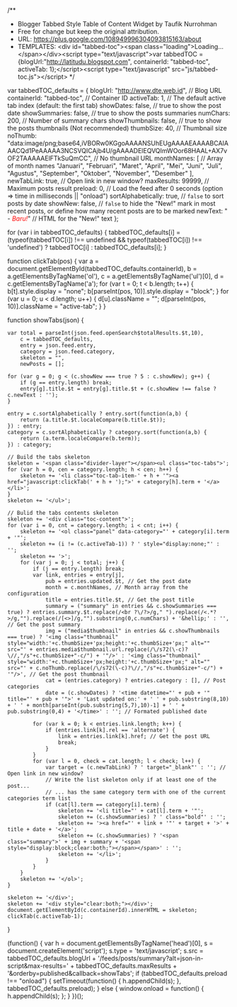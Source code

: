 
/**
 * Blogger Tabbed Style Table of Content Widget by Taufik Nurrohman
 * Free for change but keep the original attribution.
 * URL: https://plus.google.com/108949996304093815163/about
 * TEMPLATES: &lt;div id="tabbed-toc"&gt;&lt;span class="loading"&gt;Loading...&lt;/span&gt;&lt;/div&gt;&lt;script type="text/javascript"&gt;var tabbedTOC = {blogUrl:"http://latitudu.blogspot.com", containerId: "tabbed-toc", activeTab: 1};&lt;/script&gt;&lt;script type="text/javascript" src="js/tabbed-toc.js"&gt;&lt;/script&gt;
 */

var tabbedTOC_defaults = {
	blogUrl: "http://www.dte.web.id", // Blog URL
	containerId: "tabbed-toc", // Container ID
	activeTab: 1, // The default active tab index (default: the first tab)
	showDates: false, // true to show the post date
	showSummaries: false, // true to show the posts summaries
	numChars: 200, // Number of summary chars
	showThumbnails: false, // true to show the posts thumbnails (Not recommended)
	thumbSize: 40, // Thumbnail size
	noThumb: "data:image/png;base64,iVBORw0KGgoAAAANSUhEUgAAAAEAAAABCAIAAACQd1PeAAAAA3NCSVQICAjb4U/gAAAADElEQVQImWOor68HAAL+AX7vOF2TAAAAAElFTkSuQmCC", // No thumbnail URL
	monthNames: [ // Array of month names
		"Januari",
		"Februari",
		"Maret",
		"April",
		"Mei",
		"Juni",
		"Juli",
		"Agustus",
		"September",
		"Oktober",
		"November",
		"Desember"
	],
	newTabLink: true, // Open link in new window?
	maxResults: 99999, // Maximum posts result
	preload: 0, // Load the feed after 0 seconds (option => time in milliseconds || "onload")
	sortAlphabetically: true, // `false` to sort posts by date
	showNew: false, // `false` to hide the "New!" mark in most recent posts, or define how many recent posts are to be marked
	newText: " - <em style='color:red;'>Baru!</em>" // HTML for the "New!" text
};

for (var i in tabbedTOC_defaults) {
	tabbedTOC_defaults[i] = (typeof(tabbedTOC[i]) !== undefined && typeof(tabbedTOC[i]) !== 'undefined') ? tabbedTOC[i] : tabbedTOC_defaults[i];
}

function clickTab(pos) {
	var a = document.getElementById(tabbedTOC_defaults.containerId),
		b = a.getElementsByTagName('ol'),
		c = a.getElementsByTagName('ul')[0],
		d = c.getElementsByTagName('a');
	for (var t = 0; t < b.length; t++) {
		b[t].style.display = "none";
		b[parseInt(pos, 10)].style.display = "block";
	}
	for (var u = 0; u < d.length; u++) {
		d[u].className = "";
		d[parseInt(pos, 10)].className = "active-tab";
	}
}

function showTabs(json) {

	var total = parseInt(json.feed.openSearch$totalResults.$t,10),
		c = tabbedTOC_defaults,
		entry = json.feed.entry,
		category = json.feed.category,
		skeleton = "",
		newPosts = [];

	for (var g = 0; g < (c.showNew === true ? 5 : c.showNew); g++) {
		if (g == entry.length) break;
		entry[g].title.$t = entry[g].title.$t + (c.showNew !== false ? c.newText : '');
	}

	entry = c.sortAlphabetically ? entry.sort(function(a,b) {
		return (a.title.$t.localeCompare(b.title.$t));
	}) : entry;
	category = c.sortAlphabetically ? category.sort(function(a,b) {
		return (a.term.localeCompare(b.term));
	}) : category;

	// Build the tabs skeleton
	skeleton = '<span class="divider-layer"></span><ul class="toc-tabs">';
	for (var h = 0, cen = category.length; h < cen; h++) {
		skeleton += '<li class="toc-tab-item-' + h + '"><a href="javascript:clickTab(' + h + ');">' + category[h].term + '</a></li>';
	}
	skeleton += '</ul>';

	// Bulid the tabs contents skeleton
	skeleton += '<div class="toc-content">';
	for (var i = 0, cnt = category.length; i < cnt; i++) {
		skeleton += '<ol class="panel" data-category="' + category[i].term + '"';
		skeleton += (i != (c.activeTab-1)) ? ' style="display:none;"' : '';
		skeleton += '>';
		for (var j = 0; j < total; j++) {
			if (j == entry.length) break;
			var link, entries = entry[j],
				pub = entries.updated.$t, // Get the post date
				month = c.monthNames, // Month array from the configuration
				title = entries.title.$t, // Get the post title
				summary = ("summary" in entries && c.showSummaries === true) ? entries.summary.$t.replace(/<br ?\/?>/g," ").replace(/<.*?>/g,"").replace(/[<>]/g,"").substring(0,c.numChars) + '&hellip;' : '', // Get the post summary
				img = ("media$thumbnail" in entries && c.showThumbnails === true) ? '<img class="thumbnail" style="width:'+c.thumbSize+'px;height:'+c.thumbSize+'px;" alt="" src="' + entries.media$thumbnail.url.replace(/\/s72(\-c)?\//,"/s"+c.thumbSize+"-c/") + '"/>' : '<img class="thumbnail" style="width:'+c.thumbSize+'px;height:'+c.thumbSize+'px;" alt="" src="' + c.noThumb.replace(/\/s72(\-c)?\//,"/s"+c.thumbSize+"-c/") + '"/>', // Get the post thumbnail
				cat = (entries.category) ? entries.category : [], // Post categories
				date = (c.showDates) ? '<time datetime="' + pub + '" title="' + pub + '">' + 'Last updated on:' + ' ' + pub.substring(8,10) + ' ' + month[parseInt(pub.substring(5,7),10)-1] + ' ' + pub.substring(0,4) + '</time>' : ''; // Formated published date
				
			for (var k = 0; k < entries.link.length; k++) {
				if (entries.link[k].rel == 'alternate') {
					link = entries.link[k].href; // Get the post URL
					break;
				}
			}
			for (var l = 0, check = cat.length; l < check; l++) {
				var target = (c.newTabLink) ? ' target="_blank"' : ''; // Open link in new window?
				// Write the list skeleton only if at least one of the post...
				// ... has the same category term with one of the current categories term list
				if (cat[l].term == category[i].term) {
					skeleton += '<li title="' + cat[l].term + '"';
					skeleton += (c.showSummaries) ? ' class="bold"' : '';
					skeleton += '><a href="' + link + '"' + target + '>' + title + date + '</a>';
					skeleton += (c.showSummaries) ? '<span class="summary">' + img + summary + '<span style="display:block;clear:both;"></span></span>' : '';
					skeleton += '</li>';
				}
			}
		}
		skeleton += '</ol>';
	}

	skeleton += '</div>';
	skeleton += '<div style="clear:both;"></div>';
	document.getElementById(c.containerId).innerHTML = skeleton;
	clickTab(c.activeTab-1);

}

(function() {
	var h = document.getElementsByTagName('head')[0],
		s = document.createElement('script');
		s.type = 'text/javascript';
		s.src = tabbedTOC_defaults.blogUrl + '/feeds/posts/summary?alt=json-in-script&max-results=' + tabbedTOC_defaults.maxResults + '&orderby=published&callback=showTabs';
	if (tabbedTOC_defaults.preload !== "onload") {
		setTimeout(function() {
			h.appendChild(s);
		}, tabbedTOC_defaults.preload);
	} else {
		window.onload = function() {
			h.appendChild(s);
		};
	}
})();
